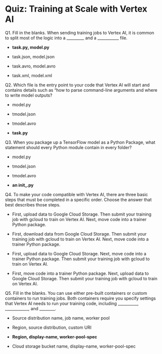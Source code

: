 # Quiz: Training at Scale with Vertex AI

Q1. Fill in the blanks. When sending training jobs to Vertex AI, it is common to split most of the logic into a _________ and a ___________ file.

- **task.py, model.py**
- 
  task.json, model.json

- 
  task.avro, model.avro

- 
  task.xml, model.xml

Q2. Which file is the entry point to your code that Vertex AI will start and contains details such as “how to parse command-line arguments and where to write model outputs?

- model.py

- 
  tmodel.json

- 
  tmodel.avro

- **task.py**

Q3. When you package up a TensorFlow model as a Python Package, what statement should every Python module contain in every folder?

- model.py

- 
  tmodel.json

- 
  tmodel.avro

- **an init_.py**

Q4. To make your code compatible with Vertex AI, there are three basic steps that must be completed in a specific order. Choose the answer that best describes those steps.

- First, upload data to Google Cloud Storage. Then submit your training job with gcloud to train on Vertex AI. Next, move code into a trainer Python package. 

- 
  First, download data from Google Cloud Storage. Then submit your training job with gcloud to train on Vertex AI. Next, move code into a trainer Python package. 

- 
  First, upload data to Google Cloud Storage. Next, move code into a trainer Python package. Then submit your training job with gcloud to train on Vertex AI.

- 
  First, move code into a trainer Python package. Next, upload data to Google Cloud Storage. Then submit your training job with gcloud to train on Vertex AI.

Q5. Fill in the blanks. You can use either pre-built containers or custom containers to run training jobs. Both containers require you specify settings that Vertex AI needs to run your training code, including __________, ____________, and ________.

- Source distribution name, job name, worker pool

- 
  Region, source distribution, custom URI

- **Region, display-name, worker-pool-spec**
- 
  Cloud storage bucket name, display-name, worker-pool-spec
